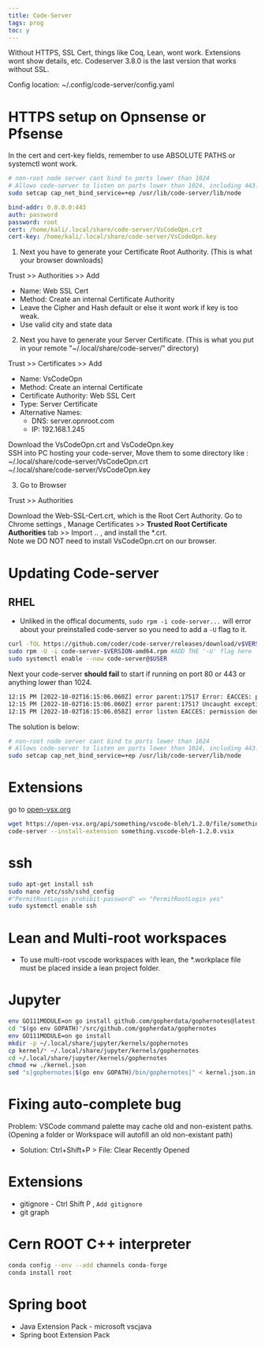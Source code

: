 ```yaml
---
title: Code-Server
tags: prog
toc: y
---
```


Without HTTPS, SSL Cert, things like Coq, Lean, wont work. Extensions wont show details, etc. Codeserver 3.8.0 is the last version that works without SSL.


Config location: ~/.config/code-server/config.yaml

# HTTPS setup on Opnsense or Pfsense 

In the cert and cert-key fields, remember to use ABSOLUTE PATHS or systemctl wont work.

```bash
# non-root node server cant bind to ports lower than 1024
# Allows code-server to listen on ports lower than 1024, including 443.
sudo setcap cap_net_bind_service=+ep /usr/lib/code-server/lib/node
```

```{.yaml filename="~/.config/code-server/config.yaml"}
bind-addr: 0.0.0.0:443
auth: password
password: root
cert: /home/kali/.local/share/code-server/VsCodeOpn.crt
cert-key: /home/kali/.local/share/code-server/VsCodeOpn.key
```



1. Next you have to generate your Certificate Root Authority. (This is what your browser downloads)

Trust >> Authorities >> Add

* Name: Web SSL Cert
* Method: Create an internal Certificate Authority
* Leave the Cipher and Hash default or else it wont work if key is too weak.
* Use valid city and state data

2. Next you have to generate your Server Certificate.  (This is what you put in your remote "~/.local/share/code-server/" directory)

Trust >> Certificates >> Add

* Name: VsCodeOpn
* Method: Create an internal Certificate
* Certificate Authority: Web SSL Cert
* Type: Server Certificate
* Alternative Names:
  * DNS: server.opnroot.com
  * IP: 192.168.1.245

Download the VsCodeOpn.crt and VsCodeOpn.key    
SSH into PC hosting your code-server, Move them to some directory like :  
~/.local/share/code-server/VsCodeOpn.crt  
~/.local/share/code-server/VsCodeOpn.key  

3. Go to Browser  

Trust >> Authorities

Download the Web-SSL-Cert.crt, which is the Root Cert Authority. Go to Chrome settings , 
Manage Certificates >> **Trusted Root Certificate Authorities** tab >> Import .. , and install the *.crt.  
Note we DO NOT need to install VsCodeOpn.crt on our browser.  



# Updating Code-server

## RHEL

* Unliked in the offical documents, `sudo rpm -i code-server...` will error about your preinstalled code-server so you need to add a `-U` flag to it.

```bash
curl -fOL https://github.com/coder/code-server/releases/download/v$VERSION/code-server-$VERSION-amd64.rpm
sudo rpm -U -i code-server-$VERSION-amd64.rpm #ADD THE '-U' flag here
sudo systemctl enable --now code-server@$USER
```

Next your code-server **should fail** to start if running on port 80 or 443 or anything lower than 1024.

```.txt
12:15 PM [2022-10-02T16:15:06.060Z] error parent:17517 Error: EACCES: permission denied, mkdir '20221002-1215-01-'code-server
12:15 PM [2022-10-02T16:15:06.060Z] error parent:17517 Uncaught exception: EACCES: permission denied, mkdir '20221002-1215-01-'code-server
12:15 PM [2022-10-02T16:15:06.058Z] error listen EACCES: permission denied 0.0.0.0:443 code-server
```

The solution is below:

```bash
# non-root node server cant bind to ports lower than 1024
# Allows code-server to listen on ports lower than 1024, including 443.
sudo setcap cap_net_bind_service=+ep /usr/lib/code-server/lib/node
```



# Extensions

go to [open-vsx.org](https://open-vsx.org/)

```bash
wget https://open-vsx.org/api/something/vscode-bleh/1.2.0/file/something.vscode-bleh-1.2.0.vsix
code-server --install-extension something.vscode-bleh-1.2.0.vsix
```


# ssh

```bash
sudo apt-get install ssh
sudo nano /etc/ssh/sshd_config
#"PermitRootLogin prohibit-password" => "PermitRootLogin yes"
sudo systemctl enable ssh

```

# Lean and Multi-root workspaces

* To use multi-root vscode workspaces with lean, the *.workplace file must be placed inside a lean project folder. 


# Jupyter

```bash
env GO111MODULE=on go install github.com/gopherdata/gophernotes@latest
cd "$(go env GOPATH)"/src/github.com/gopherdata/gophernotes
env GO111MODULE=on go install
mkdir -p ~/.local/share/jupyter/kernels/gophernotes
cp kernel/* ~/.local/share/jupyter/kernels/gophernotes
cd ~/.local/share/jupyter/kernels/gophernotes
chmod +w ./kernel.json
sed "s|gophernotes|$(go env GOPATH)/bin/gophernotes|" < kernel.json.in > kernel.json
```



# Fixing auto-complete bug

Problem: VSCode command palette may cache old and non-existent paths. (Opening a folder or Workspace will autofill an old non-existant path)

* Solution: Ctrl+Shift+P > File: Clear Recently Opened


# Extensions

* gitignore - Ctrl Shift P , `Add gitignore`
* git graph


# Cern ROOT C++ interpreter

```bash
conda config --env --add channels conda-forge
conda install root
```


# Spring boot

* Java Extension Pack - microsoft vscjava
* Spring boot Extension Pack


